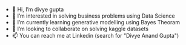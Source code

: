 - 👋 Hi, I’m divye gupta
- 👀 I’m interested in solving business problems using Data Science
- 🌱 I’m currently learning generative modelling using Bayes Theoram
- 💞️ I’m looking to collaborate on solving kaggle datasets
- 📫 You can reach me at Linkedin (search for "Divye Anand Gupta")

<!---
divye92/divye92 is a ✨ special ✨ repository because its `README.md` (this file) appears on your GitHub profile.
You can click the Preview link to take a look at your changes.
--->
